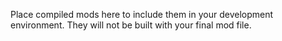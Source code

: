 Place compiled mods here to include them in your development environment. They will not be built with your final mod file.